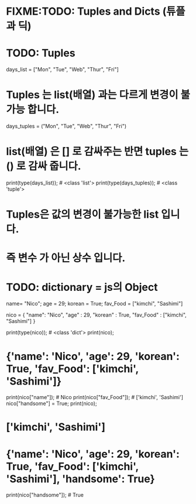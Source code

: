 # FIXME:TODO: Tuples and Dicts (튜플과 딕)

# TODO: Tuples

days_list = ["Mon", "Tue", "Web", "Thur", "Fri"]

# Tuples 는 list(배열) 과는 다르게 변경이 불가능 합니다.
days_tuples = ("Mon", "Tue", "Web", "Thur", "Fri")
# list(배열) 은 [] 로 감싸주는 반면 tuples 는 () 로 감싸 줍니다.
print(type(days_list)); # <class 'list'>
print(type(days_tuples)); # <class 'tuple'>

# Tuples은 값의 변경이 불가능한 list 입니다.
# 즉 변수 가 아닌 상수 입니다.

# TODO: dictionary = js의 Object

name= "Nico";
age = 29;
korean = True;
fav_Food = ["kimchi", "Sashimi"]

nico = {
  "name": "Nico",
  "age" : 29,
  "korean" : True,
  "fav_Food" : ["kimchi", "Sashimi"]
}

print(type(nico)); # <class 'dict'>
print(nico);
# {'name': 'Nico', 'age': 29, 'korean': True, 'fav_Food': ['kimchi', 'Sashimi']}
print(nico["name"]); # Nico
print(nico["fav_Food"]); # ['kimchi', 'Sashimi']
nico["handsome"] = True;
print(nico);
# ['kimchi', 'Sashimi']
# {'name': 'Nico', 'age': 29, 'korean': True, 'fav_Food': ['kimchi', 'Sashimi'], 'handsome': True}
print(nico["handsome"]); # True

